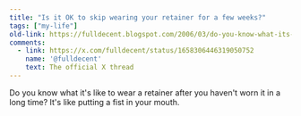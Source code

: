 ```yaml
---
title: "Is it OK to skip wearing your retainer for a few weeks?"
tags: ["my-life"]
old-link: https://fulldecent.blogspot.com/2006/03/do-you-know-what-its-like-to-wear.html
comments:
  - link: https://x.com/fulldecent/status/1658306446319050752
    name: '@fulldecent'
    text: The official X thread
---
```


Do you know what it's like to wear a retainer after you haven't worn it in a long time? It's like putting a fist in your mouth.
